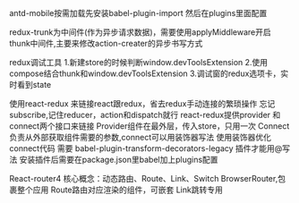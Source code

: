 antd-mobile按需加载先安装babel-plugin-import 然后在plugins里面配置

redux-trunk为中间件(作为异步请求数据)，需要使用applyMiddleware开启thunk中间件,主要来修改action-creater的异步书写方式

redux调试工具 
1.新建store的时候判断window.devToolsExtension
2.使用compose结合thunk和window.devToolsExtension
3.调试窗的redux选项卡，实时看到state


使用react-redux 来链接react跟redux，省去redux手动连接的繁琐操作
忘记subscribe,记住reducer，action和dispatch就行
react-redux提供provider 和connect两个接口来链接
Provider组件在最外层，传入store，只用一次
Connect负责从外部获取组件需要的参数,connect可以用装饰器写法
使用装饰器优化connect代码 需要 babel-plugin-transform-decorators-legacy 插件才能用@写法
安装插件后需要在package.json里babel加上plugins配置

React-router4
核心概念：动态路由、Route、Link、Switch
BrowserRouter,包裹整个应用
Route路由对应渲染的组件，可嵌套
Link跳转专用


